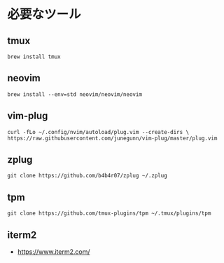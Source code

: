 # 必要なツール

## tmux
    brew install tmux
    
## neovim

    brew install --env=std neovim/neovim/neovim

## vim-plug
    curl -fLo ~/.config/nvim/autoload/plug.vim --create-dirs \
    https://raw.githubusercontent.com/junegunn/vim-plug/master/plug.vim

## zplug    

    git clone https://github.com/b4b4r07/zplug ~/.zplug

## tpm
    git clone https://github.com/tmux-plugins/tpm ~/.tmux/plugins/tpm

## iterm2
* https://www.iterm2.com/
